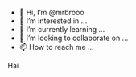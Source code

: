 - 👋 Hi, I’m @mrbrooo
- 👀 I’m interested in ...
- 🌱 I’m currently learning ...
- 💞️ I’m looking to collaborate on ...
- 📫 How to reach me ...

<!---
mrbrooo/mrbrooo is a ✨ special ✨ repository because its `README.md` (this file) appears on your GitHub profile.
You can click the Preview link to take a look at your changes.
--->
Hai
